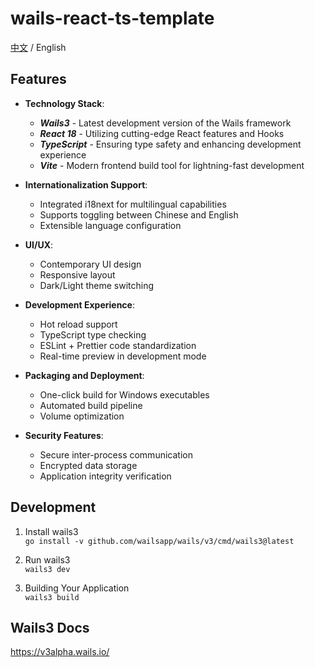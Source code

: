 # wails-react-ts-template

[中文](https://github.com/Cassianvale/wails-react-ts-template/blob/main/README.md) / English

## Features

- **Technology Stack**:
  - _**Wails3**_ - Latest development version of the Wails framework
  - _**React 18**_ - Utilizing cutting-edge React features and Hooks
  - _**TypeScript**_ - Ensuring type safety and enhancing development experience
  - _**Vite**_ - Modern frontend build tool for lightning-fast development

- **Internationalization Support**:
  - Integrated i18next for multilingual capabilities
  - Supports toggling between Chinese and English
  - Extensible language configuration

- **UI/UX**:
  - Contemporary UI design
  - Responsive layout
  - Dark/Light theme switching

- **Development Experience**:
  - Hot reload support
  - TypeScript type checking
  - ESLint + Prettier code standardization
  - Real-time preview in development mode

- **Packaging and Deployment**:
  - One-click build for Windows executables
  - Automated build pipeline
  - Volume optimization

- **Security Features**:
  - Secure inter-process communication
  - Encrypted data storage
  - Application integrity verification

## Development
1. Install wails3  
`go install -v github.com/wailsapp/wails/v3/cmd/wails3@latest`

2. Run wails3  
`wails3 dev`

3. Building Your Application  
`wails3 build`

## Wails3 Docs
https://v3alpha.wails.io/